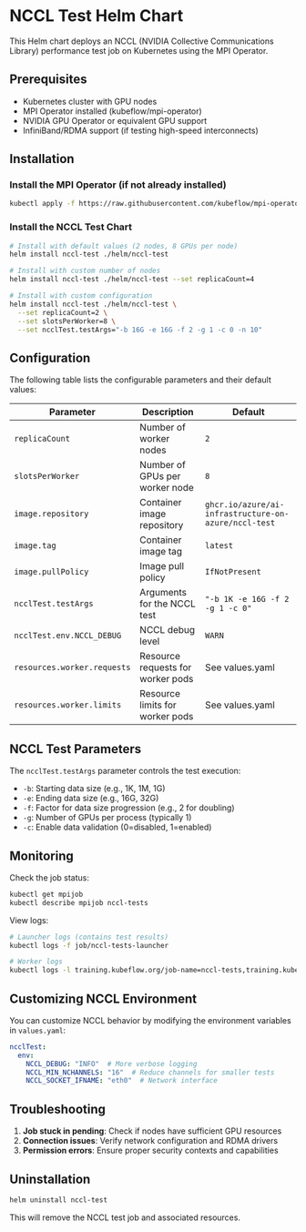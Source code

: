 # NCCL Test Helm Chart

This Helm chart deploys an NCCL (NVIDIA Collective Communications Library) performance test job on Kubernetes using the MPI Operator.

## Prerequisites

- Kubernetes cluster with GPU nodes
- MPI Operator installed (kubeflow/mpi-operator)
- NVIDIA GPU Operator or equivalent GPU support
- InfiniBand/RDMA support (if testing high-speed interconnects)

## Installation

### Install the MPI Operator (if not already installed)

```bash
kubectl apply -f https://raw.githubusercontent.com/kubeflow/mpi-operator/master/deploy/v2beta1/mpi-operator.yaml
```

### Install the NCCL Test Chart

```bash
# Install with default values (2 nodes, 8 GPUs per node)
helm install nccl-test ./helm/nccl-test

# Install with custom number of nodes
helm install nccl-test ./helm/nccl-test --set replicaCount=4

# Install with custom configuration
helm install nccl-test ./helm/nccl-test \
  --set replicaCount=2 \
  --set slotsPerWorker=8 \
  --set ncclTest.testArgs="-b 16G -e 16G -f 2 -g 1 -c 0 -n 10"
```

## Configuration

The following table lists the configurable parameters and their default values:

| Parameter | Description | Default |
|-----------|-------------|---------|
| `replicaCount` | Number of worker nodes | `2` |
| `slotsPerWorker` | Number of GPUs per worker node | `8` |
| `image.repository` | Container image repository | `ghcr.io/azure/ai-infrastructure-on-azure/nccl-test` |
| `image.tag` | Container image tag | `latest` |
| `image.pullPolicy` | Image pull policy | `IfNotPresent` |
| `ncclTest.testArgs` | Arguments for the NCCL test | `"-b 1K -e 16G -f 2 -g 1 -c 0"` |
| `ncclTest.env.NCCL_DEBUG` | NCCL debug level | `WARN` |
| `resources.worker.requests` | Resource requests for worker pods | See values.yaml |
| `resources.worker.limits` | Resource limits for worker pods | See values.yaml |

## NCCL Test Parameters

The `ncclTest.testArgs` parameter controls the test execution:

- `-b`: Starting data size (e.g., 1K, 1M, 1G)
- `-e`: Ending data size (e.g., 16G, 32G)
- `-f`: Factor for data size progression (e.g., 2 for doubling)
- `-g`: Number of GPUs per process (typically 1)
- `-c`: Enable data validation (0=disabled, 1=enabled)

## Monitoring

Check the job status:
```bash
kubectl get mpijob
kubectl describe mpijob nccl-tests
```

View logs:
```bash
# Launcher logs (contains test results)
kubectl logs -f job/nccl-tests-launcher

# Worker logs
kubectl logs -l training.kubeflow.org/job-name=nccl-tests,training.kubeflow.org/replica-type=worker
```

## Customizing NCCL Environment

You can customize NCCL behavior by modifying the environment variables in `values.yaml`:

```yaml
ncclTest:
  env:
    NCCL_DEBUG: "INFO"  # More verbose logging
    NCCL_MIN_NCHANNELS: "16"  # Reduce channels for smaller tests
    NCCL_SOCKET_IFNAME: "eth0"  # Network interface
```

## Troubleshooting

1. **Job stuck in pending**: Check if nodes have sufficient GPU resources
2. **Connection issues**: Verify network configuration and RDMA drivers
3. **Permission errors**: Ensure proper security contexts and capabilities

## Uninstallation

```bash
helm uninstall nccl-test
```

This will remove the NCCL test job and associated resources.
